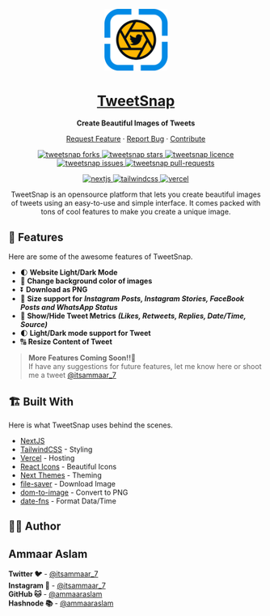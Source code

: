 <p align="center">
  <a href="https://tweetsnap.vercel.app/" target="blank">
    <img alt="TweetSnap" src="public/LogoDark.svg" width="125" />
  </a>
</p>
<h1 align="center">
  <a href="https://tweetsnap.vercel.app" target="blank"><strong>TweetSnap</strong></a>
</h1>

<p align="center">
  <strong>Create Beautiful Images of Tweets</strong>
</p>

<p align="center">
  <a href="https://github.com/ammaaraslam/tweetsnap/issues/new?assignees=&labels=&template=feature_request.md&title=" target="blank">Request Feature</a> 
  ·
  <a href="https://github.com/ammaaraslam/tweetsnap/issues/new?assignees=&labels=&template=bug_report.md&title=" target="blank">Report Bug</a> 
  ·
  <a href="https://github.com/ammaaraslam/tweetsnap" target="blank">Contribute</a>
</p>


<p align="center">
<a href="https://github.com/ammaaraslam/tweetsnap/fork" target="blank">
<img src="https://img.shields.io/github/forks/ammaaraslam/tweetsnap?style=for-the-badge" alt="tweetsnap forks"/>
</a>
<a href="https://github.com/ammaaraslam/tweetsnap/stargazers" target="blank">
<img src="https://img.shields.io/github/stars/ammaaraslam/tweetsnap?style=for-the-badge" alt="tweetsnap stars"/>
</a>
<a href="https://github.com/ammaaraslam/tweetsnap/blob/master/LICENSE" target="blank">
<img src="https://img.shields.io/github/license/ammaaraslam/tweetsnap?style=for-the-badge" alt="tweetsnap licence" />
</a>
<a href="https://github.com/ammaaraslam/tweetsnap/issues" target="blank">
<img src="https://img.shields.io/github/issues/ammaaraslam/tweetsnap?style=for-the-badge" alt="tweetsnap issues"/>
</a>
<a href="https://github.com/ammaaraslam/tweetsnap/pulls" target="blank">
<img src="https://img.shields.io/github/issues-pr/ammaaraslam/tweetsnap?style=for-the-badge" alt="tweetsnap pull-requests"/>
</a>

</p>


<p align="center">

</p>

<p align="center">
<a href="https://nextjs.org/" target="blank">
<img src="https://img.shields.io/badge/Next-black?style=for-the-badge&logo=next.js&logoColor=white" alt="nextjs" />
</a>
<a href="https://tailwindcss.com/" target="blank">
<img src="https://img.shields.io/badge/tailwindcss-%2338B2AC.svg?style=for-the-badge&logo=tailwind-css&logoColor=white" alt="tailwindcss" />
</a>
<a href="https://vercel.com/" target="blank">
<img src="https://img.shields.io/badge/Vercel-black?style=for-the-badge&logo=vercel&logoColor=white" alt="vercel" />
</a>


<p align="center">
TweetSnap is an opensource platform that lets you create beautiful images of tweets using an easy-to-use and simple interface. It comes packed with tons of cool features to make you create a unique image.
</p>

## 🧐 **Features**

Here are some of the awesome features of TweetSnap.
- 🌓 **Website Light/Dark Mode**
- 🎨 **Change background color of images**
-  ⏬ **Download as PNG**
- 📱 **Size support for** ***Instagram Posts, Instagram Stories, FaceBook Posts and WhatsApp Status***
- 🌱 **Show/Hide Tweet Metrics** ***(Likes, Retweets, Replies, Date/Time, Source)***
- 🌓 **Light/Dark mode support for Tweet**
- 🔠 **Resize Content of Tweet**
  
> **More Features Coming Soon!!🚀**<br>
> If have any suggestions for future features, let me know here or shoot me a tweet [@itsammaar_7](https://twitter.com/itsammaar_7)

## 🏗 **Built With**

Here is what TweetSnap uses behind the scenes.

- [NextJS](https://nextjs.org/)
- [TailwindCSS](https://tailwindcss.com/) - Styling
- [Vercel](https://vercel.com/) - Hosting
- [React Icons](https://react-icons.github.io/react-icons) - Beautiful Icons
- [Next Themes](https://github.com/pacocoursey/next-themes) - Theming
- [file-saver](https://github.com/eligrey/FileSaver.js) - Download Image
- [dom-to-image](https://github.com/tsayen/dom-to-image) - Convert to PNG
- [date-fns](https://date-fns.org/) - Format Data/Time

## 👨‍💻 **Author**
<strong><h2>Ammaar Aslam</h2></strong>
<p>
<strong>Twitter 🐦</strong> - <a href="https://twitter.com/itsammaar_7" target="_blank">@itsammaar_7</a> <br>
<strong>Instagram 📸</strong> - <a href="https://www.instagram.com/its.ammaar_7" target="_blank">@itsammaar_7</a> <br>
<strong>GitHub 🐱</strong> - <a href="https://github.com/ammaaraslam" target="_blank">@ammaaraslam</a> <br>
<strong>Hashnode 📚</strong> - <a href="https://hashnode.com/@ammaaraslam" target="_blank">@ammaaraslam</a> <br>
</p>
